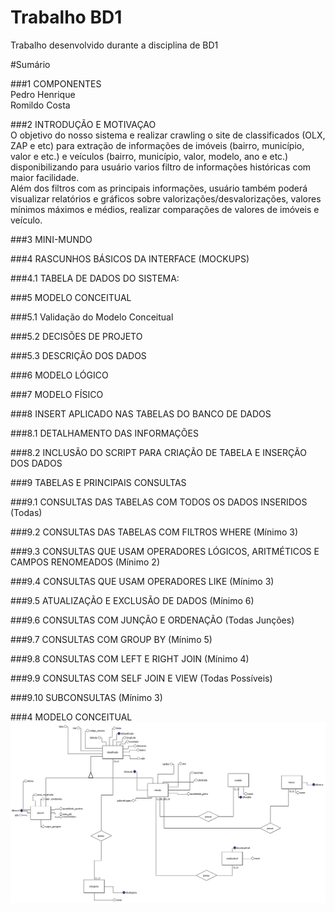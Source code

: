 # Trabalho BD1
Trabalho desenvolvido durante a disciplina de BD1


#Sumário

###1	COMPONENTES<br>
Pedro Henrique<br>
Romildo Costa<br>


###2	INTRODUÇÃO E MOTIVAÇAO<br>
O objetivo do nosso sistema e realizar crawling o site de classificados (OLX, ZAP e etc) para extração de informações de imóveis (bairro, município, valor e etc.) e veículos (bairro, município, valor, modelo, ano e etc.) disponibilizando para usuário varios filtro de informações históricas com maior facilidade.<br>
Além dos filtros com as principais informações, usuário também poderá visualizar relatórios e gráficos sobre valorizações/desvalorizações, valores mínimos máximos e médios, realizar comparações de valores de imóveis e veículo. 

###3	MINI-MUNDO<br>

###4 RASCUNHOS BÁSICOS DA INTERFACE (MOCKUPS)<br>

###4.1 TABELA DE DADOS DO SISTEMA:<br>

###5 MODELO CONCEITUAL<br>

###5.1 Validação do Modelo Conceitual<br>

###5.2 DECISÕES DE PROJETO<br>

###5.3 DESCRIÇÃO DOS DADOS<br>

###6 MODELO LÓGICO<br>

###7 MODELO FÍSICO<br>

###8 INSERT APLICADO NAS TABELAS DO BANCO DE DADOS<br>

###8.1 DETALHAMENTO DAS INFORMAÇÕES<br>

###8.2 INCLUSÃO DO SCRIPT PARA CRIAÇÃO DE TABELA E INSERÇÃO DOS DADOS<br>

###9 TABELAS E PRINCIPAIS CONSULTAS<br>

###9.1 CONSULTAS DAS TABELAS COM TODOS OS DADOS INSERIDOS (Todas)<br>

###9.2 CONSULTAS DAS TABELAS COM FILTROS WHERE (Mínimo 3)<br>

###9.3 CONSULTAS QUE USAM OPERADORES LÓGICOS, ARITMÉTICOS E CAMPOS RENOMEADOS (Mínimo 2)<br>

###9.4 CONSULTAS QUE USAM OPERADORES LIKE (Mínimo 3)<br>

###9.5 ATUALIZAÇÃO E EXCLUSÃO DE DADOS (Mínimo 6)<br>

###9.6 CONSULTAS COM JUNÇÃO E ORDENAÇÃO (Todas Junções)<br>

###9.7 CONSULTAS COM GROUP BY (Mínimo 5)<br>

###9.8 CONSULTAS COM LEFT E RIGHT JOIN (Mínimo 4)<br>

###9.9 CONSULTAS COM SELF JOIN E VIEW (Todas Possíveis)<br>

###9.10 SUBCONSULTAS (Mínimo 3)<br>


###4 MODELO CONCEITUAL
![Alt text](https://github.com/pedrohcosta/TrabalhoBD1/blob/master/ModeloConteitual.jpg "Title")
